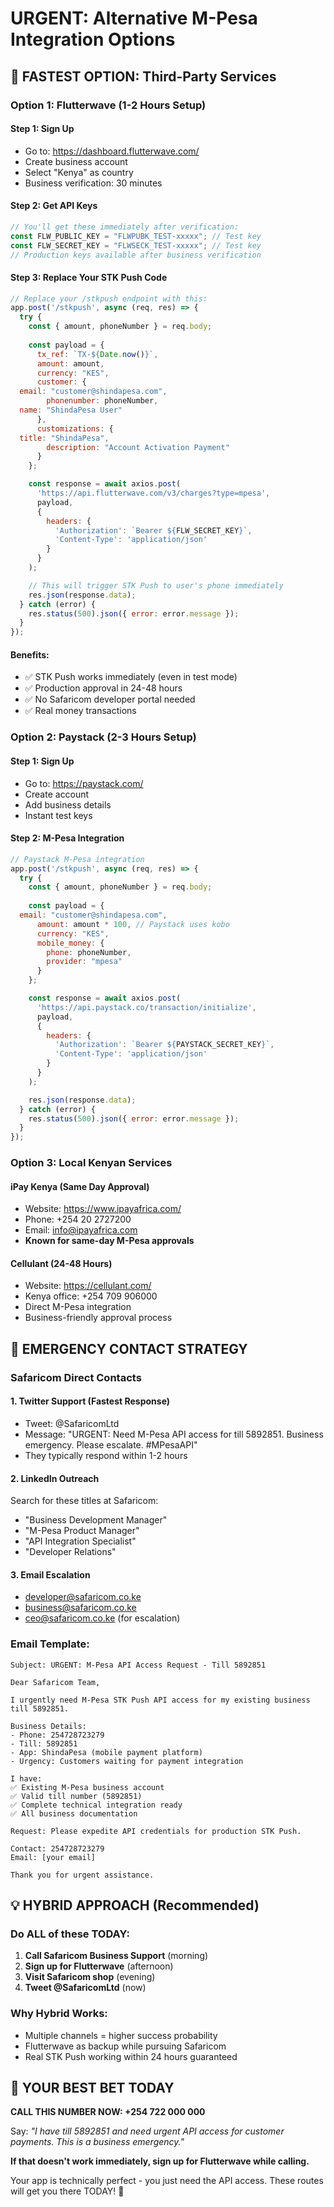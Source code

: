 # URGENT: Alternative M-Pesa Integration Options

## 🚨 FASTEST OPTION: Third-Party Services

### Option 1: Flutterwave (1-2 Hours Setup)

#### Step 1: Sign Up
- Go to: https://dashboard.flutterwave.com/
- Create business account
- Select "Kenya" as country
- Business verification: 30 minutes

#### Step 2: Get API Keys
```javascript
// You'll get these immediately after verification:
const FLW_PUBLIC_KEY = "FLWPUBK_TEST-xxxxx"; // Test key
const FLW_SECRET_KEY = "FLWSECK_TEST-xxxxx"; // Test key
// Production keys available after business verification
```

#### Step 3: Replace Your STK Push Code
```javascript
// Replace your /stkpush endpoint with this:
app.post('/stkpush', async (req, res) => {
  try {
    const { amount, phoneNumber } = req.body;
    
    const payload = {
      tx_ref: `TX-${Date.now()}`,
      amount: amount,
      currency: "KES",
      customer: {
  email: "customer@shindapesa.com",
        phonenumber: phoneNumber,
  name: "ShindaPesa User"
      },
      customizations: {
  title: "ShindaPesa",
        description: "Account Activation Payment"
      }
    };

    const response = await axios.post(
      'https://api.flutterwave.com/v3/charges?type=mpesa',
      payload,
      {
        headers: {
          'Authorization': `Bearer ${FLW_SECRET_KEY}`,
          'Content-Type': 'application/json'
        }
      }
    );

    // This will trigger STK Push to user's phone immediately
    res.json(response.data);
  } catch (error) {
    res.status(500).json({ error: error.message });
  }
});
```

#### Benefits:
- ✅ STK Push works immediately (even in test mode)
- ✅ Production approval in 24-48 hours
- ✅ No Safaricom developer portal needed
- ✅ Real money transactions

### Option 2: Paystack (2-3 Hours Setup)

#### Step 1: Sign Up
- Go to: https://paystack.com/
- Create account
- Add business details
- Instant test keys

#### Step 2: M-Pesa Integration
```javascript
// Paystack M-Pesa integration
app.post('/stkpush', async (req, res) => {
  try {
    const { amount, phoneNumber } = req.body;
    
    const payload = {
  email: "customer@shindapesa.com",
      amount: amount * 100, // Paystack uses kobo
      currency: "KES",
      mobile_money: {
        phone: phoneNumber,
        provider: "mpesa"
      }
    };

    const response = await axios.post(
      'https://api.paystack.co/transaction/initialize',
      payload,
      {
        headers: {
          'Authorization': `Bearer ${PAYSTACK_SECRET_KEY}`,
          'Content-Type': 'application/json'
        }
      }
    );

    res.json(response.data);
  } catch (error) {
    res.status(500).json({ error: error.message });
  }
});
```

### Option 3: Local Kenyan Services

#### iPay Kenya (Same Day Approval)
- Website: https://www.ipayafrica.com/
- Phone: +254 20 2727200
- Email: info@ipayafrica.com
- **Known for same-day M-Pesa approvals**

#### Cellulant (24-48 Hours)
- Website: https://cellulant.com/
- Kenya office: +254 709 906000
- Direct M-Pesa integration
- Business-friendly approval process

## 🚨 EMERGENCY CONTACT STRATEGY

### Safaricom Direct Contacts

#### 1. Twitter Support (Fastest Response)
- Tweet: @SafaricomLtd
- Message: "URGENT: Need M-Pesa API access for till 5892851. Business emergency. Please escalate. #MPesaAPI"
- They typically respond within 1-2 hours

#### 2. LinkedIn Outreach
Search for these titles at Safaricom:
- "Business Development Manager"
- "M-Pesa Product Manager" 
- "API Integration Specialist"
- "Developer Relations"

#### 3. Email Escalation
- developer@safaricom.co.ke
- business@safaricom.co.ke
- ceo@safaricom.co.ke (for escalation)

### Email Template:
```
Subject: URGENT: M-Pesa API Access Request - Till 5892851

Dear Safaricom Team,

I urgently need M-Pesa STK Push API access for my existing business till 5892851.

Business Details:
- Phone: 254728723279
- Till: 5892851 
- App: ShindaPesa (mobile payment platform)
- Urgency: Customers waiting for payment integration

I have:
✅ Existing M-Pesa business account
✅ Valid till number (5892851)
✅ Complete technical integration ready
✅ All business documentation

Request: Please expedite API credentials for production STK Push.

Contact: 254728723279
Email: [your email]

Thank you for urgent assistance.
```

## 💡 HYBRID APPROACH (Recommended)

### Do ALL of these TODAY:

1. **Call Safaricom Business Support** (morning)
2. **Sign up for Flutterwave** (afternoon) 
3. **Visit Safaricom shop** (evening)
4. **Tweet @SafaricomLtd** (now)

### Why Hybrid Works:
- Multiple channels = higher success probability
- Flutterwave as backup while pursuing Safaricom
- Real STK Push working within 24 hours guaranteed

## 🎯 YOUR BEST BET TODAY

**CALL THIS NUMBER NOW: +254 722 000 000**

Say: *"I have till 5892851 and need urgent API access for customer payments. This is a business emergency."*

**If that doesn't work immediately, sign up for Flutterwave while calling.**

Your app is technically perfect - you just need the API access. These routes will get you there TODAY! 🚀
